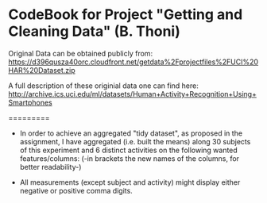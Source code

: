 CodeBook for Project "Getting and Cleaning Data" (B. Thoni)
===========================================================


Original Data can be obtained publicly from:
https://d396qusza40orc.cloudfront.net/getdata%2Fprojectfiles%2FUCI%20HAR%20Dataset.zip

A full description of these originial data one can find here:
http://archive.ics.uci.edu/ml/datasets/Human+Activity+Recognition+Using+Smartphones


=========


* In order to achieve an aggregated  "tidy dataset", as proposed in the assignment, I have aggregated (i.e. built the means) along 30 subjects of this experiment  and 6 distinct activities on the following wanted features/columns:
(-in brackets the new names of the columns, for better readability-)






* All measurements (except subject and activity) might display either negative or positive comma digits.
